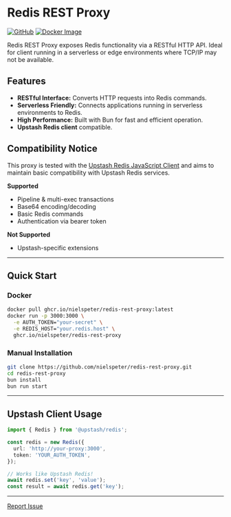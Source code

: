 # Redis REST Proxy

[![GitHub](https://img.shields.io/badge/GitHub-Repository-blue?logo=github)](https://github.com/nielspeter/redis-rest-proxy)
[![Docker Image](https://img.shields.io/badge/Docker-Package-blue?logo=docker)](https://github.com/nielspeter/redis-rest-proxy/pkgs/container/redis-rest-proxy)

Redis REST Proxy exposes Redis functionality via a RESTful HTTP API. Ideal for client running in a serverless or edge environments where TCP/IP may not be available.

## Features

- **RESTful Interface:** Converts HTTP requests into Redis commands.
- **Serverless Friendly:** Connects applications running in serverless environments to Redis.
- **High Performance:** Built with Bun for fast and efficient operation.
- **Upstash Redis client** compatible.

## Compatibility Notice

This proxy is tested with the [Upstash Redis JavaScript Client](https://github.com/upstash/redis-js/tree/main) and aims to maintain basic compatibility with Upstash Redis services.

**Supported**
- Pipeline & multi-exec transactions
- Base64 encoding/decoding
- Basic Redis commands
- Authentication via bearer token

**Not Supported**
- Upstash-specific extensions


---

## Quick Start

### Docker

```bash
docker pull ghcr.io/nielspeter/redis-rest-proxy:latest
docker run -p 3000:3000 \
  -e AUTH_TOKEN="your-secret" \
  -e REDIS_HOST="your.redis.host" \
  ghcr.io/nielspeter/redis-rest-proxy
```

### Manual Installation

```bash
git clone https://github.com/nielspeter/redis-rest-proxy.git
cd redis-rest-proxy
bun install
bun run start
```

---

## Upstash Client Usage

```typescript
import { Redis } from '@upstash/redis';

const redis = new Redis({
  url: 'http://your-proxy:3000',
  token: 'YOUR_AUTH_TOKEN',
});

// Works like Upstash Redis!
await redis.set('key', 'value');
const result = await redis.get('key');
```

---

[Report Issue](https://github.com/nielspeter/redis-rest-proxy/issues)
